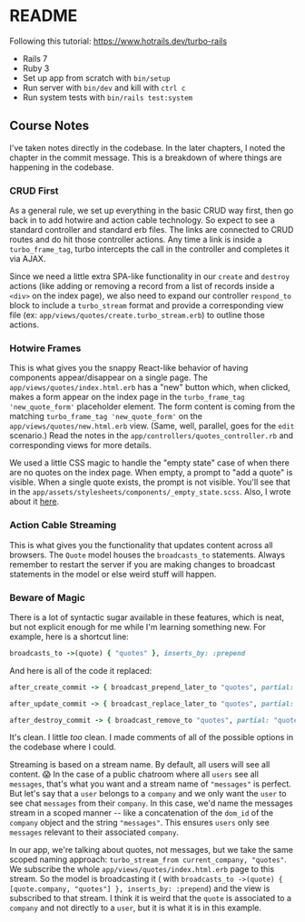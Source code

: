 # README

Following this tutorial: https://www.hotrails.dev/turbo-rails

* Rails 7
* Ruby 3
* Set up app from scratch with `bin/setup`
* Run server with `bin/dev` and kill with `ctrl c`
* Run system tests with `bin/rails test:system`

## Course Notes
I've taken notes directly in the codebase. In the later chapters, I noted the chapter in the commit message. This is a breakdown of where things are happening in the codebase.

### CRUD First
As a general rule, we set up everything in the basic CRUD way first, then go back in to add hotwire and action cable technology. So expect to see a standard controller and standard erb files. The links are connected to CRUD routes and do hit those controller actions. Any time a link is inside a `turbo_frame_tag`, turbo intercepts the call in the controller and completes it via AJAX.

Since we need a little extra SPA-like functionality in our `create` and `destroy` actions (like adding or removing a record from a list of records inside a `<div>` on the index page), we also need to expand our controller `respond_to` block to include a `turbo_stream` format and provide a corresponding view file (ex: `app/views/quotes/create.turbo_stream.erb`) to outline those actions.

### Hotwire Frames
This is what gives you the snappy React-like behavior of having components appear/disappear on a single page. The `app/views/quotes/index.html.erb` has a "new" button which, when clicked, makes a form appear on the index page in the `turbo_frame_tag 'new_quote_form'` placeholder element. The form content is coming from the matching `turbo_frame_tag 'new_quote_form'` on the `app/views/quotes/new.html.erb` view. (Same, well, parallel, goes for the `edit` scenario.) Read the notes in the `app/controllers/quotes_controller.rb` and corresponding views for more details.

We used a little CSS magic to handle the "empty state" case of when there are no quotes on the index page. When empty, a prompt to "add a quote" is visible. When a single quote exists, the prompt is not visible. You'll see that in the `app/assets/stylesheets/components/_empty_state.scss`. Also, I wrote about it [here](https://lortza.github.io/2022/10/20/css-only-child.html).

### Action Cable Streaming
This is what gives you the functionality that updates content across all browsers. The `Quote` model houses the `broadcasts_to` statements. Always remember to restart the server if you are making changes to broadcast statements in the model or else weird stuff will happen.

### Beware of Magic
There is a lot of syntactic sugar available in these features, which is neat, but not explicit enough for me while I'm learning something new. For example, here is a shortcut line:
```ruby
broadcasts_to ->(quote) { "quotes" }, inserts_by: :prepend
```
And here is all of the code it replaced:
```ruby
after_create_commit -> { broadcast_prepend_later_to "quotes", partial: "quotes/quote", locals: { quote: self }, target: "quotes" }

after_update_commit -> { broadcast_replace_later_to "quotes", partial: "quotes/quote", locals: { quote: self }, target: "quotes" }

after_destroy_commit -> { broadcast_remove_to "quotes", partial: "quotes/quote", locals: { quote: self }, target: "quotes" }
```
It's clean. I little _too_ clean. I made comments of all of the possible options in the codebase where I could.

Streaming is based on a stream name. By default, all users will see all content. :scream: In the case of a public chatroom where all `users` see all `messages`, that's what you want and a stream name of `"messages"` is perfect. But let's say that a `user` belongs to a `company` and we only want the `user` to see chat `messages` from their `company`. In this case, we'd name the messages stream in a scoped manner -- like a concatenation of the `dom_id` of the `company` object and the string `"messages"`. This ensures `users` only see `messages` relevant to their associated `company`.

In our app, we're talking about quotes, not messages, but we take the same scoped naming approach: `turbo_stream_from current_company, "quotes"`. We subscribe the whole `app/views/quotes/index.html.erb` page to this stream. So the model is broadcasting it ( with `broadcasts_to ->(quote) { [quote.company, "quotes"] }, inserts_by: :prepend`) and the view is subscribed to that stream. I think it is weird that the `quote` is associated to a `company` and not directly to a `user`, but it is what it is in this example.
